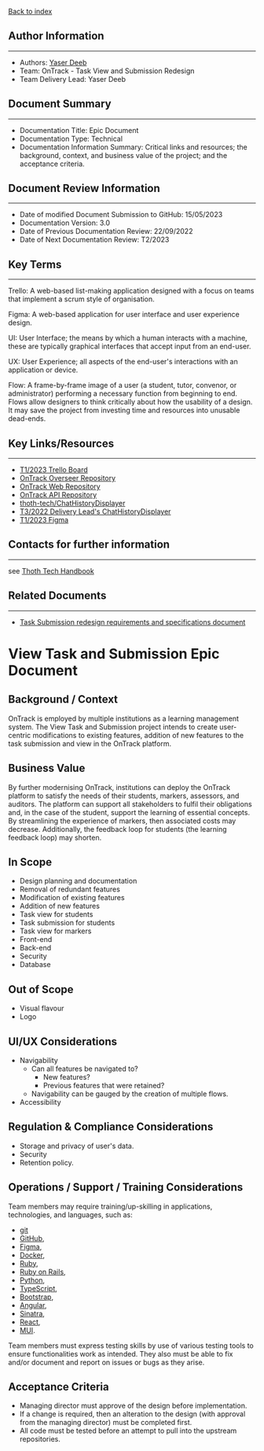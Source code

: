 [Back to index](Index.md)

## Author Information

---

- Authors: [Yaser Deeb](https://github.com/YADEEB21)
- Team: OnTrack - Task View and Submission Redesign
- Team Delivery Lead: Yaser Deeb

## Document Summary

---

- Documentation Title: Epic Document
- Documentation Type: Technical
- Documentation Information Summary: Critical links and resources; the background, context, and
  business value of the project; and the acceptance criteria.

## Document Review Information

---

- Date of modified Document Submission to GitHub: 15/05/2023
- Documentation Version: 3.0
- Date of Previous Documentation Review: 22/09/2022
- Date of Next Documentation Review: T2/2023

## Key Terms

---

Trello: A web-based list-making application designed with a focus on teams that implement a scrum
style of organisation.

Figma: A web-based application for user interface and user experience design.

UI: User Interface; the means by which a human interacts with a machine, these are typically
graphical interfaces that accept input from an end-user.

UX: User Experience; all aspects of the end-user's interactions with an application or device.

Flow: A frame-by-frame image of a user (a student, tutor, convenor, or administrator) performing a
necessary function from beginning to end. Flows allow designers to think critically about how the
usability of a design. It may save the project from investing time and resources into unusable
dead-ends.

## Key Links/Resources

---

- [T1/2023 Trello Board](https://trello.com/b/FWyBUYG8/task-view-re-design-team-ontrack-project)
- [OnTrack Overseer Repository](https://github.com/thoth-tech/doubtfire-overseer)
- [OnTrack Web Repository](https://github.com/thoth-tech/doubtfire-web)
- [OnTrack API Repository](https://github.com/thoth-tech/doubtfire-api)
- [thoth-tech/ChatHistoryDisplayer](https://github.com/thoth-tech/ChatHistoryDisplayer)
- [T3/2022 Delivery Lead's ChatHistoryDisplayer](https://github.com/rickydodd/ChatHistoryDisplayer)
- [T1/2023 Figma](https://www.figma.com/files/project/61538483/Team-project?fuid=1226098815565608315)

## Contacts for further information

---

see [Thoth Tech Handbook](https://github.com/thoth-tech/handbook/blob/main/README.md)

## Related Documents

---

- [Task Submission redesign requirements and specifications document](Requirements.md)

# View Task and Submission Epic Document

## Background / Context

OnTrack is employed by multiple institutions as a learning management system. The View Task and
Submission project intends to create user-centric modifications to existing features, addition of
new features to the task submission and view in the OnTrack platform.

## Business Value

By further modernising OnTrack, institutions can deploy the OnTrack platform to satisfy the needs of
their students, markers, assessors, and auditors. The platform can support all stakeholders to
fulfil their obligations and, in the case of the student, support the learning of essential
concepts. By streamlining the experience of markers, then associated costs may decrease.
Additionally, the feedback loop for students (the learning feedback loop) may shorten.

## In Scope

- Design planning and documentation
- Removal of redundant features
- Modification of existing features
- Addition of new features
- Task view for students
- Task submission for students
- Task view for markers
- Front-end
- Back-end
- Security
- Database

## Out of Scope

- Visual flavour
- Logo

## UI/UX Considerations

- Navigability
  - Can all features be navigated to?
    - New features?
    - Previous features that were retained?
  - Navigability can be gauged by the creation of multiple flows.
- Accessibility

## Regulation & Compliance Considerations

- Storage and privacy of user's data.
- Security
- Retention policy.

## Operations / Support / Training Considerations

Team members may require training/up-skilling in applications, technologies, and languages, such as:

- [git](https://git-scm.com/)
- [GitHub](https://github.com/),
- [Figma](https://figma.com/),
- [Docker](https://www.docker.com/),
- [Ruby](https://www.ruby-lang.org/en/),
- [Ruby on Rails](https://rubyonrails.org/),
- [Python](https://www.python.org/),
- [TypeScript](https://www.typescriptlang.org/),
- [Bootstrap](https://getbootstrap.com/),
- [Angular](https://angular.io/),
- [Sinatra](https://sinatrarb.com/),
- [React](https://reactjs.org/),
- [MUI](https://mui.com/).

Team members must express testing skills by use of various testing tools to ensure functionalities
work as intended. They also must be able to fix and/or document and report on issues or bugs as they
arise.

## Acceptance Criteria

- Managing director must approve of the design before implementation.
- If a change is required, then an alteration to the design (with approval from the managing
  director) must be completed first.
- All code must be tested before an attempt to pull into the upstream repositories.
